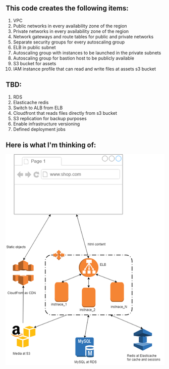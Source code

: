 <h2>This code creates the following items:</h2>
<ol>
<li>VPC</li>
<li>Public networks in every availability zone of the region</li>
<li>Private networks in every availability zone of the region</li>
<li>Network gateways and route tables for public and private networks</li>
<li>Separate security groups for every autoscaling group</li>
<li>ELB in public subnet</li>
<li>Autoscaling group with instances to be launched in the private subnets</li>
<li>Autoscaling group for bastion host to be publicly available</li>
<li>S3 bucket for assets</li>
<li>IAM instance profile that can read and write files at assets s3 bucket</li>
</ol>
<h2>TBD:</h2>
<ol>
<li>RDS</li>
<li>Elasticache redis</li>
<li> Switch to ALB from ELB</li>
<li>Cloudfront that reads files directly from s3 bucket</li>
<li>S3 replication for backup purposes</li>
<li>Enable infrastructure versioning</li>
<li>Defined deployment jobs</li>
</ol>
<h2>Here is what I'm thinking of:</h2>
<img src="mageto_aws_infrastructure.png"></img>
